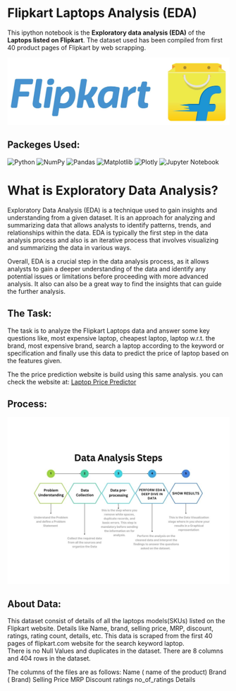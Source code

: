 # Flipkart Laptops Analysis (EDA)
This ipython notebook is the <b>Exploratory data analysis (EDA)</b> of the <b>Laptops listed on Flipkart</b>. 
The dataset used has been compiled from first 40 product pages of Flipkart by web scrapping. 

![Flipkart](flipkart.jpg)

## Packeges Used:
 ![Python][python] ![NumPy][numpy-image] ![Pandas][Pandas-image] ![Matplotlib][Matplotlib-image] ![Plotly][Plotly-image]  ![Jupyter Notebook][ipython-image]
 
[python]: https://img.shields.io/badge/python-3670A0?style=for-the-badge&logo=python&logoColor=ffdd54
[numpy-image]: https://img.shields.io/badge/numpy-%23013243.svg?style=for-the-badge&logo=numpy&logoColor=white
[Pandas-image]: https://img.shields.io/badge/pandas-%23150458.svg?style=for-the-badge&logo=pandas&logoColor=white
[Matplotlib-image]: https://img.shields.io/badge/Matplotlib-%23ffffff.svg?style=for-the-badge&logo=Matplotlib&logoColor=black
[Plotly-image]: https://img.shields.io/badge/Plotly-%233F4F75.svg?style=for-the-badge&logo=plotly&logoColor=white
[ipython-image]: https://img.shields.io/badge/jupyter-%23FA0F00.svg?style=for-the-badge&logo=jupyter&logoColor=white


# What is Exploratory Data Analysis?
Exploratory Data Analysis (EDA) is a technique used to gain insights and understanding from a given dataset. It is an approach for analyzing and summarizing data that allows analysts to identify patterns, trends, and relationships within the data. EDA is typically the first step in the data analysis process and also is an iterative process that involves visualizing and summarizing the data in various ways.  

Overall, EDA is a crucial step in the data analysis process, as it allows analysts to gain a deeper understanding of the data and identify any potential issues or limitations before proceeding with more advanced analysis. It also can also be a great way to find the insights that can guide the further analysis.

## The Task:
The task is to analyze the Flipkart Laptops data and answer some key questions like, most expensive laptop, cheapest laptop, laptop w.r.t. the brand, most expensive brand, search a laptop according to the keyword or specification and finally use this data to predict the price of laptop based on the features given.  

The the price prediction website is build using this same analysis. you can check the website at: <a href="https://huggingface.co/spaces/Shrikrishna/laptop_price_predictor">Laptop Price Predictor</a> 

## Process:
![Process](process.jpg)

## About Data:
This dataset consist of details of all the laptops models(SKUs) listed on the Flipkart website. Details like Name, brand, selling price, MRP, discount, ratings, rating count, details, etc.
This data is scraped from the first 40 pages of flipkart.com website for the search keyword laptop.  
There is no Null Values and duplicates in the dataset. There are 8 columns and 404 rows in the dataset.

The columns of the files are as follows:
    Name ( name of the product)
    Brand ( Brand)
    Selling Price
    MRP
    Discount
    ratings
    no_of_ratings
    Details
    
